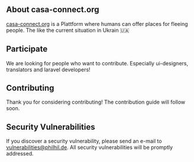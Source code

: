 <!-- 
<p align="center">
<a href="https://travis-ci.org/laravel/framework"><img src="https://travis-ci.org/laravel/framework.svg" alt="Build Status"></a>
<a href="https://packagist.org/packages/laravel/framework"><img src="https://img.shields.io/packagist/dt/laravel/framework" alt="Total Downloads"></a>
<a href="https://packagist.org/packages/laravel/framework"><img src="https://img.shields.io/packagist/v/laravel/framework" alt="Latest Stable Version"></a>
<a href="https://packagist.org/packages/laravel/framework"><img src="https://img.shields.io/packagist/l/laravel/framework" alt="License"></a>
</p>
-->

## About casa-connect.org

<a href="https://casa-connect.org">casa-connect.org</a> is a Plattform where humans can offer places for fleeing people. The like the current situation in Ukrain 🇺🇦


## Participate

We are looking for people who want to contribute. Especially ui-designers, translators and laravel developers!

## Contributing

Thank you for considering contributing! The contribution guide will follow soon.


## Security Vulnerabilities

If you discover a security vulnerability, please send an e-mail to [vulnerabilities@philhil.de](mailto:vulnerabilities@philhil.de). All security vulnerabilities will be promptly addressed.

